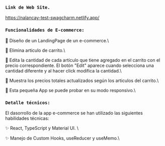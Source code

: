 ### `Link de Web Site.`
https://nalancay-test-swagcharm.netlify.app/


### `Funcionalidades de E-commerce:`

📌 Diseño de un LandingPage de un e-commerce.\

📌 Elimina articulo de carrito.\

📌 Edita la cantidad de cada artículo que tiene agregado en el carrito con el precio correspondiente. El botón "Edit" aparece cuando selecciona una cantidad diferente y al hacer click modifica la cantidad.\

📌 Muestra los precios totales actualizados según los articulos del carrito.\

📌 Esta pequeña App se puede probar en su modo responsivo.\

### `Detalle técnicos:`
El dasorrollo de la app e-commerce se han utilizado las siguientes habilidades técnicas:

✨ React, TypeScript y Material UI. \

✨ Manejo de Custom Hooks, useReducer y useMemo.\

